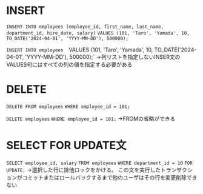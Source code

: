 # INSERT
`INSERT INTO employees (employee_id, first_name, last_name, department_id, hire_date, salary)`
`VALUES (101, 'Taro', 'Yamada', 10, TO_DATE('2024-04-01', 'YYYY-MM-DD'), 500000);`

`INSERT INTO employees 
`VALUES (101, 'Taro', 'Yamada', 10, TO_DATE('2024-04-01', 'YYYY-MM-DD'), 500000);`
→列リストを指定しないINSER文のVALUES句にはすべての列の値を指定する必要がある

# DELETE
`DELETE FROM employees`
`WHERE employee_id = 101;`

`DELETE employees`
`WHERE employee_id = 101;`
→FROMの省略ができる

# SELECT FOR UPDATE文
`SELECT employee_id, salary`
`FROM employees`
`WHERE department_id = 10`
`FOR UPDATE;`
→選択した行に排他ロックをかける。
この文を実行したトランザクションがコミットまたはロールバックするまで他のユーザはその行を変更削除できない
